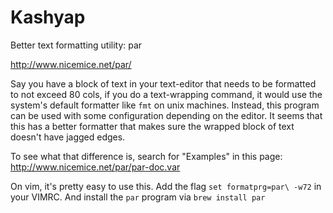 Kashyap
=======


Better text formatting utility: par

http://www.nicemice.net/par/


Say you have a block of text in your text-editor that needs to be
formatted to not exceed 80 cols, if you do a text-wrapping command, it
would use the system's default formatter like `fmt` on unix machines.
Instead, this program can be used with some configuration depending on
the editor. It seems that this has a better formatter that makes sure
the wrapped block of text doesn't have jagged edges.

To see what that difference is, search for "Examples" in this page:
http://www.nicemice.net/par/par-doc.var


On vim, it's pretty easy to use this. Add the flag `set formatprg=par\ -w72`
in your VIMRC. And install the `par` program via `brew install par`
